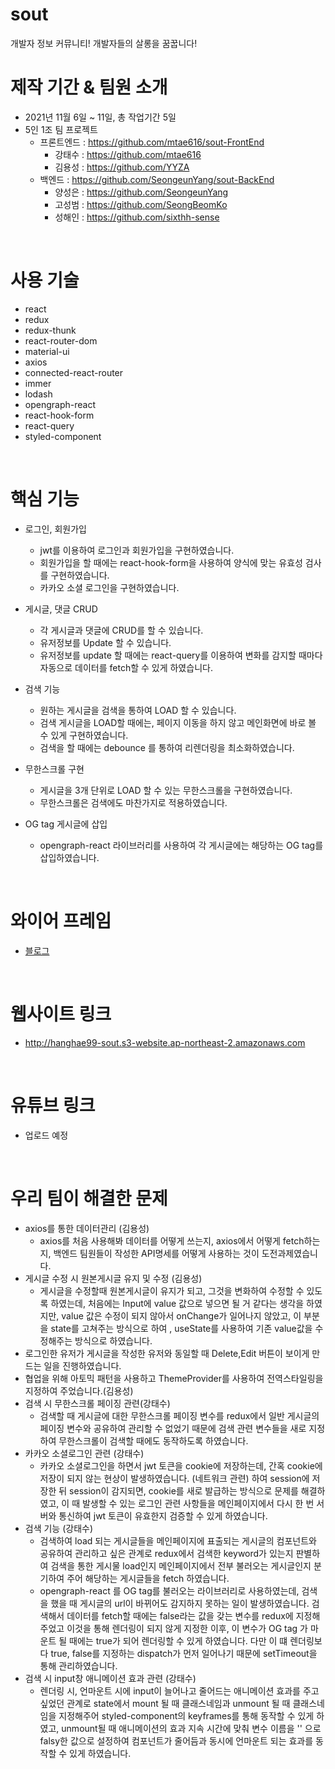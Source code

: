 # sout

개발자 정보 커뮤니티! 개발자들의 살롱을 꿈꿉니다!
<br />

# 제작 기간 & 팀원 소개

- 2021년 11월 6일 ~ 11일, 총 작업기간 5일
- 5인 1조 팀 프로젝트
  - 프론트엔드 : https://github.com/mtae616/sout-FrontEnd
    - 강태수 : https://github.com/mtae616
    - 김용성 : https://github.com/YYZA
  - 백엔드 : https://github.com/SeongeunYang/sout-BackEnd
    - 양성은 : https://github.com/SeongeunYang
    - 고성범 : https://github.com/SeongBeomKo
    - 성해인 : https://github.com/sixthh-sense
<br />

# 사용 기술

- react
- redux
- redux-thunk
- react-router-dom
- material-ui
- axios
- connected-react-router
- immer
- lodash
- opengraph-react
- react-hook-form
- react-query
- styled-component
<br />

# 핵심 기능

- 로그인, 회원가입
  - jwt를 이용하여 로그인과 회원가입을 구현하였습니다.
  - 회원가입을 할 때에는 react-hook-form을 사용하여 양식에 맞는 유효성 검사를 구현하였습니다.
  - 카카오 소셜 로그인을 구현하였습니다.
  
- 게시글, 댓글 CRUD
  - 각 게시글과 댓글에 CRUD를 할 수 있습니다.
  - 유저정보를 Update 할 수 있습니다.
  - 유저정보를 update 할 때에는 react-query를 이용하여 변화를 감지할 때마다 자동으로 데이터를 fetch할 수 있게 하였습니다.


- 검색 기능
  - 원하는 게시글을 검색을 통하여 LOAD 할 수 있습니다.
  - 검색 게시글을 LOAD할 때에는, 페이지 이동을 하지 않고 메인화면에 바로 볼 수 있게 구현하였습니다.
  - 검색을 할 때에는 debounce 를 통하여 리렌더링을 최소화하였습니다.


- 무한스크롤 구현
  - 게시글을 3개 단위로 LOAD 할 수 있는 무한스크롤을 구현하였습니다.
  - 무한스크롤은 검색에도 마찬가지로 적용하였습니다.


- OG tag 게시글에 삽입
  - opengraph-react 라이브러리를 사용하여 각 게시글에는 해당하는 OG tag를 삽입하였습니다.
<br />

# 와이어 프레임

- <a href="https://diddl.tistory.com/102">블로그</a>
<br />

# 웹사이트 링크

- http://hanghae99-sout.s3-website.ap-northeast-2.amazonaws.com
<br />

# 유튜브 링크
- 업로드 예정
<br />

# 우리 팀이 해결한 문제

- axios를 통한 데이터관리 (김용성)
  - axios를 처음 사용해봐 데이터를 어떻게 쓰는지, axios에서 어떻게 fetch하는지, 백엔드 팀원들이 작성한 API명세를 어떻게 사용하는 것이 도전과제였습니다.
- 게시글 수정 시 원본게시글 유지 및 수정 (김용성)
  - 게시글을 수정할때 원본게시글이 유지가 되고, 그것을 변화하여 수정할 수 있도록 하였는데, 처음에는 Input에 value 값으로 넣으면 될 거 같다는 생각을 하였지만, value 값은 수정이 되지 않아서 onChange가 일어나지 않았고, 이 부분을 state를 고쳐주는 방식으로 하여 , useState를 사용하여 기존 value값을 수정해주는 방식으로 하였습니다.
- 로그인한 유저가 게시글을 작성한 유저와 동일할 때 Delete,Edit 버튼이 보이게 만드는 일을 진행하였습니다. 
- 협업을 위해 아토믹 패턴을 사용하고 ThemeProvider를 사용하여 전역스타일링을 지정하여 주었습니다.(김용성)
- 검색 시 무한스크롤 페이징 관련(강태수)
  - 검색할 때 게시글에 대한 무한스크롤 페이징 변수를 redux에서 일반 게시글의 페이징 변수와 공유하여 관리할 수 없었기 때문에 검색 관련 변수들을 새로 지정하여 무한스크롤이 검색할 때에도 동작하도록 하였습니다.
- 카카오 소셜로그인 관련 (강태수)
  - 카카오 소셜로그인을 하면서 jwt 토큰을 cookie에 저장하는데, 간혹 cookie에 저장이 되지 않는 현상이 발생하였습니다. (네트워크 관련) 하여 session에 저장한 뒤 session이 감지되면, cookie를 새로 발급하는 방식으로 문제를 해결하였고, 이 때 발생할 수 있는 로그인 관련 사항들을 메인페이지에서 다시 한 번 서버와 통신하여 jwt 토큰이 유효한지 검증할 수 있게 하였습니다.
- 검색 기능 (강태수)
  - 검색하여 load 되는 게시글들을 메인페이지에 표출되는 게시글의 컴포넌트와 공유하여 관리하고 싶은 관계로 redux에서 검색한 keyword가 있는지 판별하여 검색을 통한 게시물 load인지 메인페이지에서 전부 불러오는 게시글인지 분기하여 주어 해당하는 게시글들을 fetch 하였습니다.
  - opengraph-react 를 OG tag를 불러오는 라이브러리로 사용하였는데, 검색을 했을 때 게시글의 url이 바뀌어도 감지하지 못하는 일이 발생하였습니다. 검색해서 데이터를 fetch할 때에는 false라는 값을 갖는 변수를 redux에 지정해주었고 이것을 통해 렌더링이 되지 않게 지정한 이후, 이 변수가 OG tag 가 마운트 될 때에는 true가 되어 렌더링할 수 있게 하였습니다. 다만 이 떄 렌더링보다 true, false를 지정하는 dispatch가 먼저 일어나기 때문에 setTimeout을 통해 관리하였습니다.
- 검색 시 input창 애니메이션 효과 관련 (강태수)
  - 렌더링 시, 언마운트 시에 input이 늘어나고 줄어드는 애니메이션 효과를 주고싶었던 관계로 state에서 mount 될 때 클래스네임과 unmount 될 때 클래스네임을 지정해주어 styled-component의 keyframes를 통해 동작할 수 있게 하였고, unmount될 때 애니메이션의 효과 지속 시간에 맞춰 변수 이름을 '' 으로 falsy한 값으로 설정하여 컴포넌트가 줄어듬과 동시에 언마운트 되는 효과를 동작할 수 있게 하였습니다.
  
